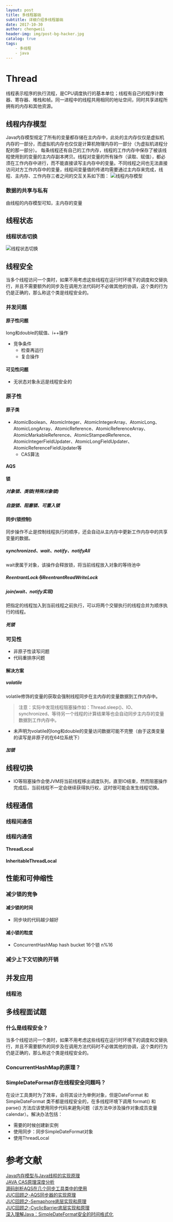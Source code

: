 ```yaml
---
layout: post
title: 多线程基础
subtitle: 详细介绍多线程基础
date: 2017-10-30
author: chengweii
header-img: img/post-bg-hacker.jpg
catalog: true
tags:
    - 多线程
    - java
---
```


# Thread
线程表示程序的执行流程，是CPU调度执行的基本单位；线程有自己的程序计数器、寄存器、堆栈和帧。同一进程中的线程共用相同的地址空间，同时共享进程所拥有的内存和其他资源。

## 线程内存模型
Java内存模型规定了所有的变量都存储在主内存中，此处的主内存仅仅是虚拟机内存的一部分，而虚拟机内存也仅仅是计算机物理内存的一部分（为虚拟机进程分配的那一部分）。
每条线程还有自己的工作内存，线程的工作内存中保存了被该线程使用到的变量的主内存副本拷贝。线程对变量的所有操作（读取、赋值），都必须在工作内存中进行，而不能直接读写主内存中的变量。不同线程之间也无法直接访问对方工作内存中的变量，线程间变量值的传递均需要通过主内存来完成，线程、主内存、工作内存三者之间的交互关系如下图：
![线程内存模型](/img/thread/thread-2.png)

### 数据的共享与私有
由线程的内存模型可知，主内存的变量

## 线程状态

### 线程状态切换
![线程状态切换](/img/thread/thread-1.jpg)

## 线程安全
当多个线程访问一个类时，如果不用考虑这些线程在运行时环境下的调度和交替执行，并且不需要额外的同步及在调用方法代码时不必做其他的协调，这个类的行为仍是正确的，那么称这个类是线程安全的。

### 并发问题

#### 原子性问题
long和double的赋值、i++操作
* 竞争条件
    * 检查再运行
    * 复合操作

#### 可见性问题
* 无状态对象永远是线程安全的

### 原子性

#### 原子类
* AtomicBoolean、AtomicInteger、AtomicIntegerArray、AtomicLong、AtomicLongArray、AtomicReference、AtomicReferenceArray、AtomicMarkableReference、AtomicStampedReference、AtomicIntegerFieldUpdater、AtomicLongFieldUpdater、AtomicReferenceFieldUpdater等
    * CAS算法
#### AQS

#### 锁

##### 对象锁、类锁(特殊对象锁) 

##### 自旋锁、阻塞锁、可重入锁

#### 同步(锁控制)
同步操作不止是控制线程执行的顺序，还会自动从主内存中更新工作内存中的共享变量的数据。

##### synchronized、wait、notify、notifyAll
wait隶属于对象，该操作会释放锁，将当前线程放入对象的等待池中

##### ReentrantLock与ReentrantReadWriteLock

##### join(wait、notify实现)
把指定的线程加入到当前线程之前执行，可以将两个交替执行的线程合并为顺序执行的线程。

##### 死锁

### 可见性
* 非原子性读写问题
* 代码重排序问题

#### 解决方案

##### volatile
volatile修饰的变量的获取会强制线程同步在主内存的变量数据到工作内存中。
> 注意：实际中发现线程阻塞操作如：Thread.sleep()、IO、synchronized、等待另一个线程的计算结果等也会自动同步主内存的变量数据到工作内存中。
* 未声明为volatile的long和double的变量访问数据可能不完整（由于这类变量的读写是非原子的在64位系统下）

##### 加锁

## 线程切换
* IO等阻塞操作会使JVM将当前线程移出调度队列，直至IO结束，然而阻塞操作完成后，当前线程不一定会继续获得执行权，这时很可能会发生线程切换。

## 线程通信

### 线程间通信

### 线程内通信

#### ThreadLocal

#### InheritableThreadLocal

## 性能和可伸缩性

### 减少锁的竞争

#### 减少锁的时间
* 同步块的代码越少越好

#### 减小锁的粒度
* ConcurrentHashMap hash bucket 16个锁 n%16

### 减少上下文切换的开销

## 并发应用

### 线程池

## 多线程面试题

### 什么是线程安全？
当多个线程访问一个类时，如果不用考虑这些线程在运行时环境下的调度和交替执行，并且不需要额外的同步及在调用方法代码时不必做其他的协调，这个类的行为仍是正确的，那么称这个类是线程安全的。

### ConcurrentHashMap的原理？

### SimpleDateFormat存在线程安全问题吗？
在设计工具类时为了效率，会将其设计为单例对象，但是DateFormat 和 SimpleDateFormat 类不都是线程安全的，在多线程环境下调用 format() 和 parse() 方法应该使用同步代码来避免问题（该方法中涉及操作对象成员变量calendar）。解决办法包括：  
* 需要的时候创建新实例
* 使用同步：同步SimpleDateFormat对象
* 使用ThreadLocal

# 参考文献
[Java内存模型与Java线程的实现原理](http://blog.csdn.net/sunxianghuang/article/details/51920794)  
[JAVA CAS原理深度分析](http://www.cnblogs.com/zhuawang/p/4196904.html)  
[源码剖析AQS在几个同步工具类中的使用](http://ifeve.com/abstractqueuedsynchronizer-use/)  
[JUC回顾之-AQS同步器的实现原理](https://www.cnblogs.com/200911/p/6031350.html)  
[JUC回顾之-Semaphore底层实现和原理](http://www.cnblogs.com/200911/p/6060359.html)  
[JUC回顾之-CyclicBarrier底层实现和原理](http://www.cnblogs.com/200911/p/6060195.html)  
[深入理解Java：SimpleDateFormat安全的时间格式化](http://www.cnblogs.com/peida/archive/2013/05/31/3070790.html)  